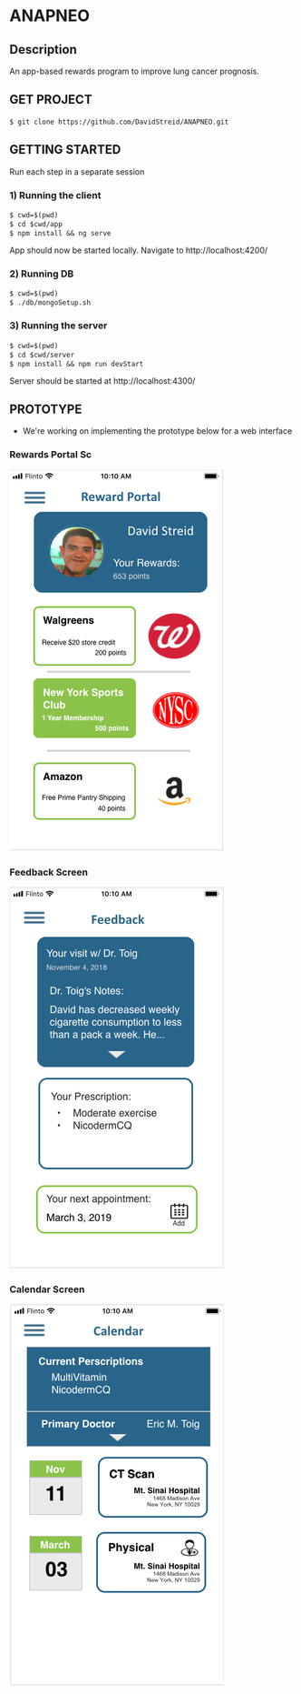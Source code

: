 # ANAPNEO

## Description
An app-based rewards program to improve lung cancer prognosis.

## GET PROJECT
~~~~
$ git clone https://github.com/DavidStreid/ANAPNEO.git
~~~~

## GETTING STARTED
Run each step in a separate session

### 1) Running the client
~~~~
$ cwd=$(pwd)
$ cd $cwd/app 
$ npm install && ng serve
~~~~

App should now be started locally. Navigate to http://localhost:4200/

### 2) Running DB
~~~~
$ cwd=$(pwd)
$ ./db/mongoSetup.sh
~~~~

### 3) Running the server
~~~~
$ cwd=$(pwd)
$ cd $cwd/server
$ npm install && npm run devStart
~~~~

Server should be started at http://localhost:4300/

## PROTOTYPE
* We're working on implementing the prototype below for a web interface
### Rewards Portal Sc
![Rewards Portal](/md/RewardPortal.png)

### Feedback Screen
![Feedback](/md/Feedback.png)

### Calendar Screen
![Feedback](/md/Calendar.png)


